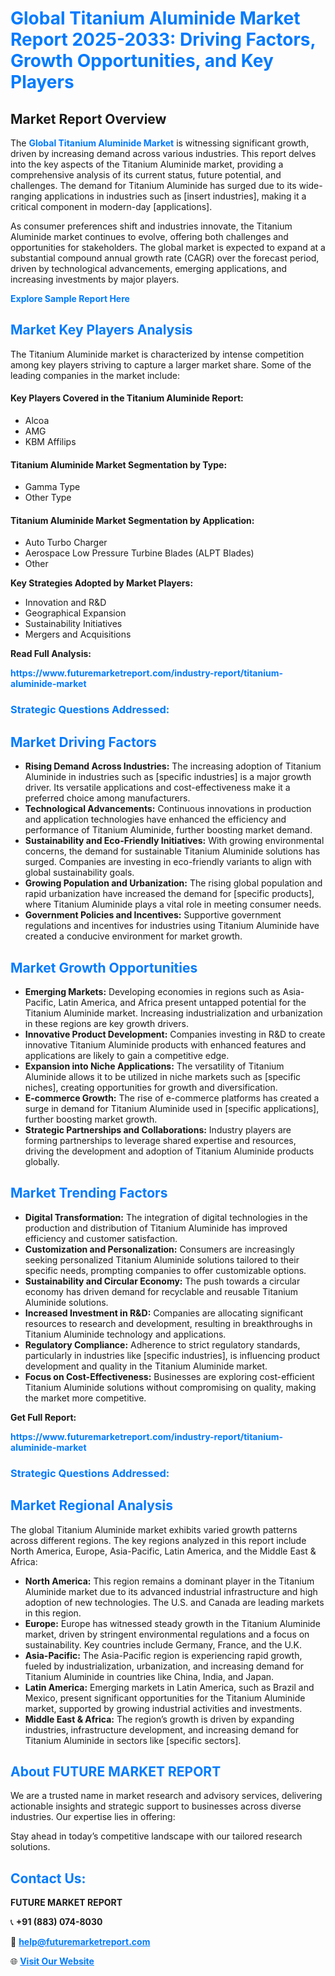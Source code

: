 <h1 style="color: #007BFF;">Global Titanium Aluminide Market Report 2025-2033: Driving Factors, Growth Opportunities, and Key Players</h1>

<section id="overview">
<h2>Market Report Overview</h2>
<p>The <a href="https://www.futuremarketreport.com/industry-report/titanium-aluminide-market" style="color: #007BFF; text-decoration: none;"><strong>Global Titanium Aluminide Market</strong></a> is witnessing significant growth, driven by increasing demand across various industries. This report delves into the key aspects of the Titanium Aluminide market, providing a comprehensive analysis of its current status, future potential, and challenges. The demand for Titanium Aluminide has surged due to its wide-ranging applications in industries such as [insert industries], making it a critical component in modern-day [applications].</p>
<p>As consumer preferences shift and industries innovate, the Titanium Aluminide market continues to evolve, offering both challenges and opportunities for stakeholders. The global market is expected to expand at a substantial compound annual growth rate (CAGR) over the forecast period, driven by technological advancements, emerging applications, and increasing investments by major players.</p>
</section>

<section id="overview">
<p><a href="https://www.futuremarketreport.com/request-sample/reportId=85936" style="color: #007BFF; text-decoration: none;"><strong>Explore Sample Report Here</strong></a></p>
</section>

<section id="key-players">
<h2 style="color: #007BFF;">Market Key Players Analysis</h2>
<p>The Titanium Aluminide market is characterized by intense competition among key players striving to capture a larger market share. Some of the leading companies in the market include:</p>
<h4>Key Players Covered in the Titanium Aluminide Report:</h4>
<ul><li>Alcoa</li><li>AMG</li><li>KBM Affilips</li></ul>
<h4>Titanium Aluminide Market Segmentation by Type:</h4>
<ul><li>Gamma Type</li><li>Other Type</li></ul>

<h4>Titanium Aluminide Market Segmentation by Application:</h4>
<ul><li>Auto Turbo Charger</li><li>Aerospace Low Pressure Turbine Blades (ALPT Blades)</li><li>Other</li></ul>
<p><strong>Key Strategies Adopted by Market Players:</strong></p>
<ul>
<li>Innovation and R&D</li>
<li>Geographical Expansion</li>
<li>Sustainability Initiatives</li>
<li>Mergers and Acquisitions</li>
</ul>
</section>

<section>
<p><strong>Read Full Analysis: </strong></p><a href="https://www.futuremarketreport.com/industry-report/titanium-aluminide-market" style="color: #007BFF; text-decoration: none;"><strong>https://www.futuremarketreport.com/industry-report/titanium-aluminide-market</strong></a>
<h3 style="color: #007BFF;">Strategic Questions Addressed:</h3>
</section>

<section id="driving-factors">
<h2 style="color: #007BFF;">Market Driving Factors</h2>
<ul>
<li><strong>Rising Demand Across Industries:</strong> The increasing adoption of Titanium Aluminide in industries such as [specific industries] is a major growth driver. Its versatile applications and cost-effectiveness make it a preferred choice among manufacturers.</li>
<li><strong>Technological Advancements:</strong> Continuous innovations in production and application technologies have enhanced the efficiency and performance of Titanium Aluminide, further boosting market demand.</li>
<li><strong>Sustainability and Eco-Friendly Initiatives:</strong> With growing environmental concerns, the demand for sustainable Titanium Aluminide solutions has surged. Companies are investing in eco-friendly variants to align with global sustainability goals.</li>
<li><strong>Growing Population and Urbanization:</strong> The rising global population and rapid urbanization have increased the demand for [specific products], where Titanium Aluminide plays a vital role in meeting consumer needs.</li>
<li><strong>Government Policies and Incentives:</strong> Supportive government regulations and incentives for industries using Titanium Aluminide have created a conducive environment for market growth.</li>
</ul>
</section>

<section id="growth-opportunities">
<h2 style="color: #007BFF;">Market Growth Opportunities</h2>
<ul>
<li><strong>Emerging Markets:</strong> Developing economies in regions such as Asia-Pacific, Latin America, and Africa present untapped potential for the Titanium Aluminide market. Increasing industrialization and urbanization in these regions are key growth drivers.</li>
<li><strong>Innovative Product Development:</strong> Companies investing in R&D to create innovative Titanium Aluminide products with enhanced features and applications are likely to gain a competitive edge.</li>
<li><strong>Expansion into Niche Applications:</strong> The versatility of Titanium Aluminide allows it to be utilized in niche markets such as [specific niches], creating opportunities for growth and diversification.</li>
<li><strong>E-commerce Growth:</strong> The rise of e-commerce platforms has created a surge in demand for Titanium Aluminide used in [specific applications], further boosting market growth.</li>
<li><strong>Strategic Partnerships and Collaborations:</strong> Industry players are forming partnerships to leverage shared expertise and resources, driving the development and adoption of Titanium Aluminide products globally.</li>
</ul>
</section>

<section id="trending-factors">
<h2 style="color: #007BFF;">Market Trending Factors</h2>
<ul>
<li><strong>Digital Transformation:</strong> The integration of digital technologies in the production and distribution of Titanium Aluminide has improved efficiency and customer satisfaction.</li>
<li><strong>Customization and Personalization:</strong> Consumers are increasingly seeking personalized Titanium Aluminide solutions tailored to their specific needs, prompting companies to offer customizable options.</li>
<li><strong>Sustainability and Circular Economy:</strong> The push towards a circular economy has driven demand for recyclable and reusable Titanium Aluminide solutions.</li>
<li><strong>Increased Investment in R&D:</strong> Companies are allocating significant resources to research and development, resulting in breakthroughs in Titanium Aluminide technology and applications.</li>
<li><strong>Regulatory Compliance:</strong> Adherence to strict regulatory standards, particularly in industries like [specific industries], is influencing product development and quality in the Titanium Aluminide market.</li>
<li><strong>Focus on Cost-Effectiveness:</strong> Businesses are exploring cost-efficient Titanium Aluminide solutions without compromising on quality, making the market more competitive.</li>
</ul>
</section>

<section>
<p><strong>Get Full Report: </strong></p><a href="https://www.futuremarketreport.com/industry-report/titanium-aluminide-market" style="color: #007BFF; text-decoration: none;"><strong>https://www.futuremarketreport.com/industry-report/titanium-aluminide-market</strong></a>
<h3 style="color: #007BFF;">Strategic Questions Addressed:</h3>
</section>


<section id="regional-analysis">
<h2 style="color: #007BFF;">Market Regional Analysis</h2>
<p>The global Titanium Aluminide market exhibits varied growth patterns across different regions. The key regions analyzed in this report include North America, Europe, Asia-Pacific, Latin America, and the Middle East & Africa:</p>
<ul>
<li><strong>North America:</strong> This region remains a dominant player in the Titanium Aluminide market due to its advanced industrial infrastructure and high adoption of new technologies. The U.S. and Canada are leading markets in this region.</li>
<li><strong>Europe:</strong> Europe has witnessed steady growth in the Titanium Aluminide market, driven by stringent environmental regulations and a focus on sustainability. Key countries include Germany, France, and the U.K.</li>
<li><strong>Asia-Pacific:</strong> The Asia-Pacific region is experiencing rapid growth, fueled by industrialization, urbanization, and increasing demand for Titanium Aluminide in countries like China, India, and Japan.</li>
<li><strong>Latin America:</strong> Emerging markets in Latin America, such as Brazil and Mexico, present significant opportunities for the Titanium Aluminide market, supported by growing industrial activities and investments.</li>
<li><strong>Middle East & Africa:</strong> The region’s growth is driven by expanding industries, infrastructure development, and increasing demand for Titanium Aluminide in sectors like [specific sectors].</li>
</ul>
</section>

<footer>
<h2 style="color: #007BFF;">About FUTURE MARKET REPORT</h2>
<p>We are a trusted name in market research and advisory services, delivering actionable insights and strategic support to businesses across diverse industries. Our expertise lies in offering:</p>

<p>Stay ahead in today’s competitive landscape with our tailored research solutions.</p>

<h2 style="color: #007BFF;">Contact Us:</h2>
<p><strong>FUTURE MARKET REPORT</strong></p>
<p>📞 <strong>+91 (883) 074-8030</strong></p>
<p>📧 <strong><a href="mailto:help@futuremarketreport.com" style="color: #007BFF;">help@futuremarketreport.com</a></strong></p>
<p>🌐 <strong><a href="https://www.futuremarketreport.com/" style="color: #007BFF;">Visit Our Website</a></strong></p>
</footer>